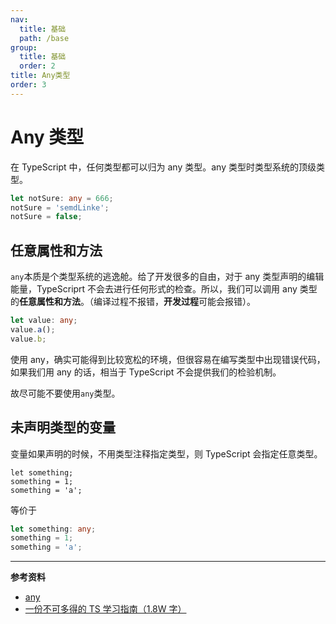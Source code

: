 ```yaml
---
nav:
  title: 基础
  path: /base
group:
  title: 基础
  order: 2
title: Any类型
order: 3
---
```


# Any 类型

在 TypeScript 中，任何类型都可以归为 any 类型。any 类型时类型系统的顶级类型。

```ts
let notSure: any = 666;
notSure = 'semdLinke';
notSure = false;
```

## 任意属性和方法

`any`本质是个类型系统的逃逸舱。给了开发很多的自由，对于 any 类型声明的编辑能量，TypeScriprt 不会去进行任何形式的检查。所以，我们可以调用 any 类型的**任意属性和方法**。（编译过程不报错，**开发过程**可能会报错）。

```ts
let value: any;
value.a();
value.b;
```

使用 any，确实可能得到比较宽松的环境，但很容易在编写类型中出现错误代码，如果我们用 any 的话，相当于 TypeScript 不会提供我们的检验机制。

故尽可能不要使用`any`类型。

## 未声明类型的变量

变量如果声明的时候，不用类型注释指定类型，则 TypeScript 会指定任意类型。

```TS
let something;
something = 1;
something = 'a';
```

等价于

```ts
let something: any;
something = 1;
something = 'a';
```

---

**参考资料**

- [any](https://tsejx.github.io/typescript-guidebook/syntax/basics/any)
- [一份不可多得的 TS 学习指南（1.8W 字）](https://juejin.cn/post/6872111128135073806)
